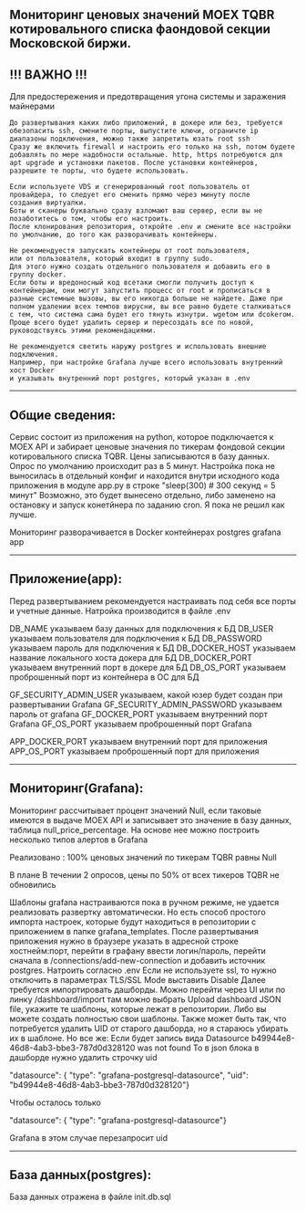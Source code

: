 Мониторинг ценовых значений MOEX TQBR котировального списка фаондовой секции Московской биржи.
--------------------------------------------------------- 
!!! ВАЖНО !!!
--------------------------------------------------------- 

Для предостережения и предотвращения угона системы и заражения майнерами
  
    До развертывания каких либо приложений, в докере или без, требуется обезопасить ssh, смените порты, выпустите ключи, ограничте ip диапазоны подключения, можно также запретить юзать root ssh
    Сразу же включить firewall и настроить его только на ssh, потом будете добавлять по мере надобности остальные. http, https потребуются для apt upgrade и установки пакетов. После установки контейнеров, разрешите те порты, что будете использовать.

    Если используете VDS и сгенерированный root пользователь от провайдера, то следует его сменить прямо через минуту после
    создания виртуалки. 
    Боты и сканеры буквально сразу взломают ваш сервер, если вы не позаботитесь о том, чтобы его настроить.
    После клонирования репозитория, откройте .env и смените все настройки по умолчанию, до того как разворачивать контейнеры.

    Не рекомендуестя запускать контейнеры от root пользователя,
    или от пользователя, который входит в группу sudo.
    Для этого нужно создать отдельного пользователя и добавить его в группу docker.
    Если боты и вредоносный код всетаки смогли получить доступ к контейнерам, они могут запустить процесс от root и прописаться в разные системные вызовы, вы его никогда больше не найдете. Даже при полном удалении всех темпов вирусни, вы все равно будете сталкиваться с тем, что система сама будет его тянуть изнутри. wgetом или dcokerом. Проще всего будет удалить сервер и пересоздать все по новой, руководствуясь этими рекомендациями.

    Не рекомендуется светить наружу postgres и использовать внешние подключения. 
    Например, при настройке Grafana лучше всего использовать внутренний хост Docker 
    и указывать внутренний порт postgres, который указан в .env 

---------------------------------------------------------
Общие сведения:
--------------------------------------------------------- 
Сервис состоит из приложения на python, которое подключается к MOEX API и забирает ценовые значения по тикерам фондовой секции котировального списка TQBR. 
Цены записываются в базу данных. Опрос по умолчанию происходит раз в 5 минут. Настройка пока не выносилась в отдельный конфиг и находится внутри исходного кода приложения в модуле app.py в строке  "sleep(300)  # 300 секунд = 5 минут"
Возможно, это будет вынесено отдельно, либо заменено на остановку и запуск конетйнера по заданию cron. 
Я пока не решил как лучше.

Мониторинг разворачивается в Docker контейнерах
   postgres
   grafana
   app

---------------------------------------------------------
Приложение(app):
---------------------------------------------------------

Перед развертыванием рекомендуется настраивать под себя все порты и учетные данные. 
Натройка производится в файле .env 

DB_NAME указываем базу данных для подключения к БД
DB_USER указываем пользователя для подключения к БД
DB_PASSWORD указываем пароль для подключения к БД
DB_DOCKER_HOST указываем название локального хоста докера для БД
DB_DOCKER_PORT указываем внутренний порт в докере для БД
DB_OS_PORT указываем проброшенный порт из контейнера в ОС для БД

GF_SECURITY_ADMIN_USER указываем, какой юзер будет создан при развертывании Grafana
GF_SECURITY_ADMIN_PASSWORD указываем пароль от grafana
GF_DOCKER_PORT указываем внутренний порт Grafana
GF_OS_PORT указываем проброшенный порт Grafana

APP_DOCKER_PORT указываем внутренний порт для приложения
APP_OS_PORT указываем проброшенный порт для приложения

---------------------------------------------------------
Мониторинг(Grafana): 
---------------------------------------------------------

Мониторинг рассчитывает процент значений Null, если таковые имеются в выдаче MOEX API и записывает это значение в базу данных, таблица null_price_percentage. 
На основе нее можно построить несколько типов алертов в Grafana

Реализовано :
    100% ценовых значений по тикерам TQBR равны Null 

В плане
    В течении 2 опросов, цены по 50% от всех тикеров TQBR не обновились


Шаблоны grafana настраиваются пока в ручном режиме, не удается реализовать развертку автоматически.
Но есть способ простого импорта настроек, которые будут находиться в репозитории с приложением в папке 
grafana_templates. После развертывания приложения нужно в браузере указать в адресной строке хостнейм:порт, перейти в графану
ввести логин/пароль, перейти сначала в /connections/add-new-connection и добавить источник postgres. Натроить согласно .env
Если не используете ssl, то нужно отключить в параметрах TLS/SSL Mode выставить Disable
Далее требуется импортировать дашборды. Можно перейти через UI или по линку /dashboard/import 
там можно выбрать Upload dashboard JSON file, укажите те шаблоны, которые лежат в репозитории. Либо вы можете создать полностью свои шаблоны. 
Также может быть так, что потребуется удалить UID от старого дашборда, но я стараюсь убирать их в шаблоне. Но все же: 
Если будет запись вида Datasource b49944e8-46d8-4ab3-bbe3-787d0d328120 was not found
То в json блока в дашборде нужно удалить строчку uid 

"datasource": {
    "type": "grafana-postgresql-datasource",
    "uid": "b49944e8-46d8-4ab3-bbe3-787d0d328120"}

Чтобы осталось только 

"datasource": {
    "type": "grafana-postgresql-datasource"}

Grafana в этом случае перезапросит uid

---------------------------------------------------------
База данных(postgres): 
---------------------------------------------------------

База данных отражена в файле init.db.sql

